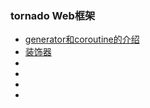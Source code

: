 
### tornado Web框架
* [generator和coroutine的介绍](https://juejin.im/post/5c13245ee51d455fa5451f33)
* [装饰器](https://www.jianshu.com/p/ee82b941772a)
*
*
*
*
